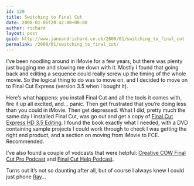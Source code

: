 ```yaml
---
id: 120
title: Switching to Final Cut
date: 2008-01-06T20:42:00+00:00
author: richard
layout: post
guid: http://www.janeandrichard.co.uk/2008/01/switching_to_final_cut
permalink: /2008/01/switching_to_final_cut/
---
```

I&#8217;ve been noodling around in iMovie for a few years, but there was plenty just bugging me and slowing me down with it. Mostly I found that going back and editing a sequence could really screw up the timing of the whole movie. So the logical thing to do was to move on, and I decided to move on to Final Cut Express (version 3.5 when I bought it). 

Here&#8217;s what happens: you install Final Cut and all the tools it comes with, fire it up all excited, and&#8230; panic. Then get frustrated that you&#8217;re doing less than you could in iMovie. Then get depressed. What I did, pretty much the same day I installed Final Cut, was go out and get a copy of [Final Cut Express HD 3.5 Editing](http://www.amazon.co.uk/gp/redirect.html?ie=UTF8&location=http%3A%2F%2Fwww.amazon.co.uk%2FFinal-Cut-Express-Editing-Workshop%2Fdp%2F0240809459%2Fricharddallaway&tag=richarddallaway&linkCode=ur2&camp=1634&creative=6738). I found the book exactly what I needed, with a DVD containing sample projects I could work through to check I was getting the right end product, and a section on moving from iMovie to FCE. Recommended.

I&#8217;ve also found a couple of vodcasts that were helpful: [Creative COW Final Cut Pro Podcast](http://cowcast.creativecow.net/final_cut_pro/index.html) and [Final Cut Help Podcast](http://podcastingforacause.com/vasst.xml).

Turns out it&#8217;s not so daunting after all, but of course I always knew I could just phone [Ray](http://visualabuse.com/)&#8230;